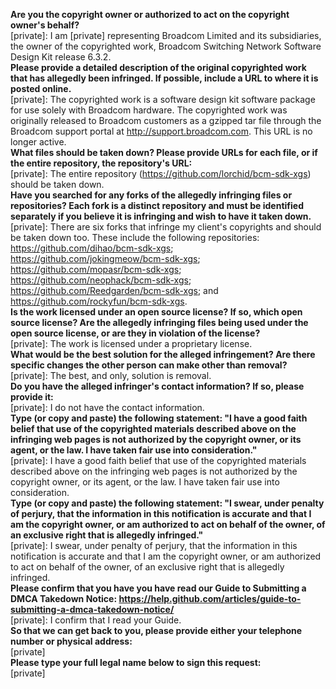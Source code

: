 **Are you the copyright owner or authorized to act on the copyright owner's behalf?**  
[private]: I am [private] representing Broadcom Limited and its subsidiaries, the owner of the copyrighted work, Broadcom Switching Network Software Design Kit release 6.3.2.  
**Please provide a detailed description of the original copyrighted work that has allegedly been infringed. If possible, include a URL to where it is posted online.**  
[private]: The copyrighted work is a software design kit software package for use solely with Broadcom hardware. The copyrighted work was originally released to Broadcom customers as a gzipped tar file through the Broadcom support portal at http://support.broadcom.com. This URL is no longer active.  
**What files should be taken down? Please provide URLs for each file, or if the entire repository, the repository's URL:**  
[private]: The entire repository (https://github.com/lorchid/bcm-sdk-xgs) should be taken down.  
**Have you searched for any forks of the allegedly infringing files or repositories? Each fork is a distinct repository and must be identified separately if you believe it is infringing and wish to have it taken down.**  
[private]: There are six forks that infringe my client's copyrights and should be taken down too. These include the following repositories: https://github.com/dihao/bcm-sdk-xgs; https://github.com/jokingmeow/bcm-sdk-xgs; https://github.com/mopasr/bcm-sdk-xgs; https://github.com/neophack/bcm-sdk-xgs; https://github.com/Reedgarden/bcm-sdk-xgs; and https://github.com/rockyfun/bcm-sdk-xgs.  
**Is the work licensed under an open source license? If so, which open source license? Are the allegedly infringing files being used under the open source license, or are they in violation of the license?**  
[private]: The work is licensed under a proprietary license.  
**What would be the best solution for the alleged infringement? Are there specific changes the other person can make other than removal?**  
[private]: The best, and only, solution is removal.  
**Do you have the alleged infringer's contact information? If so, please provide it:**  
[private]: I do not have the contact information.  
**Type (or copy and paste) the following statement: "I have a good faith belief that use of the copyrighted materials described above on the infringing web pages is not authorized by the copyright owner, or its agent, or the law. I have taken fair use into consideration."**  
[private]: I have a good faith belief that use of the copyrighted materials described above on the infringing web pages is not authorized by the copyright owner, or its agent, or the law. I have taken fair use into consideration.  
**Type (or copy and paste) the following statement: "I swear, under penalty of perjury, that the information in this notification is accurate and that I am the copyright owner, or am authorized to act on behalf of the owner, of an exclusive right that is allegedly infringed."**  
[private]: I swear, under penalty of perjury, that the information in this notification is accurate and that I am the copyright owner, or am authorized to act on behalf of the owner, of an exclusive right that is allegedly infringed.  
**Please confirm that you have you have read our Guide to Submitting a DMCA Takedown Notice: https://help.github.com/articles/guide-to-submitting-a-dmca-takedown-notice/**  
[private]: I confirm that I read your Guide.  
**So that we can get back to you, please provide either your telephone number or physical address:**  
[private]  
**Please type your full legal name below to sign this request:**  
[private]
